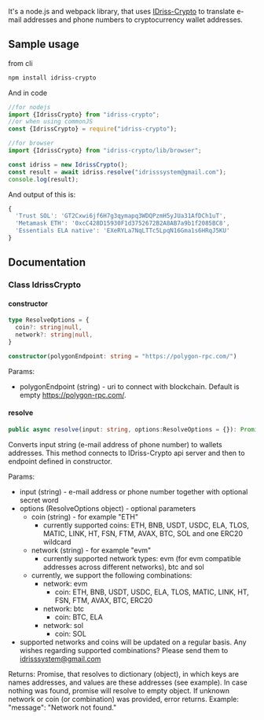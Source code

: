It's a node.js and webpack library, that uses [IDriss-Crypto](https://www.idriss-crypto.com/) to translate e-mail addresses and phone numbers to cryptocurrency wallet addresses.

## Sample usage
from cli
```bash
npm install idriss-crypto
```

And in code

```javascript
//for nodejs
import {IdrissCrypto} from "idriss-crypto";
//or when using commonJS
const {IdrissCrypto} = require("idriss-crypto");

//for browser
import {IdrissCrypto} from "idriss-crypto/lib/browser";

const idriss = new IdrissCrypto();
const result = await idriss.resolve("idrisssystem@gmail.com");
console.log(result);
```

And output of this is:

```javascript
{
  'Trust SOL': 'GT2Cxwi6jf6H7g3qymapq3WDQPzmH5yJUa31AfDCh1uT',
  'Metamask ETH': '0xcC428D15930F1d3752672B2A8AB7a9b1f2085BC8',
  'Essentials ELA native': 'EXeRYLa7NqLTTc5LpqN16Gma1s6HRqJ5KU'
}
```
## Documentation

### Class IdrissCrypto
#### constructor
```typescript
type ResolveOptions = {
  coin?: string|null,
  network?: string|null,
}

constructor(polygonEndpoint: string = "https://polygon-rpc.com/")
```
Params:
* polygonEndpoint (string) - uri to connect with blockchain. Default is empty https://polygon-rpc.com/.

#### resolve
```typescript
public async resolve(input: string, options:ResolveOptions = {}): Promise<{ [index: string]: string }>
```
Converts input string (e-mail address of phone number) to wallets addresses. This method connects to IDriss-Crypto api server and then to endpoint defined in constructor. 

Params:
* input (string) - e-mail address or phone number together with optional secret word
* options (ResolveOptions object) - optional parameters
  * coin (string) - for example "ETH"
    * currently supported coins: ETH, BNB, USDT, USDC, ELA, TLOS, MATIC, LINK, HT, FSN, FTM, AVAX, BTC, SOL and one ERC20 wildcard
  * network (string) - for example "evm"
    * currently supported network types: evm (for evm compatible addresses across different networks), btc and sol
  * currently, we support the following combinations:
    * network: evm
        * coin: ETH, BNB, USDT, USDC, ELA, TLOS, MATIC, LINK, HT, FSN, FTM, AVAX, BTC, ERC20
    * network: btc
        * coin: BTC, ELA
    * network: sol 
        * coin: SOL
* supported networks and coins will be updated on a regular basis. Any  wishes regarding supported combinations? Please send them to idrisssystem@gmail.com

Returns:
Promise, that resolves to dictionary (object), in which keys are names addresses, and values are these addresses (see example). In case nothing was found, promise will resolve to empty object. If unknown network or coin (or combination) was provided, error returns. Example: "message": "Network not found."
